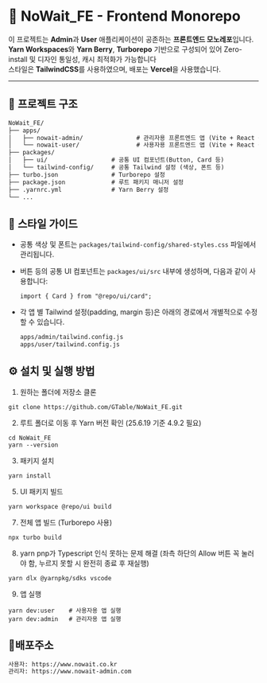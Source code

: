 # 🧩 NoWait_FE - Frontend Monorepo

이 프로젝트는 **Admin**과 **User** 애플리케이션이 공존하는 **프론트엔드 모노레포**입니다.<br/>
**Yarn Workspaces**와 **Yarn Berry**, **Turborepo** 기반으로 구성되어 있어 Zero-install 및 디자인 통일성, 캐시 최적화가 가능합니다<br/>
스타일은 **TailwindCSS**를 사용하였으며, 배포는 **Vercel**을 사용했습니다.

---

## 📁 프로젝트 구조
```txt
NoWait_FE/
├── apps/
│   ├── nowait-admin/               # 관리자용 프론트엔드 앱 (Vite + React + TypeScript)
│   └── nowait-user/                # 사용자용 프론트엔드 앱 (Vite + React + TypeScript)
├── packages/
│   ├── ui/                  # 공통 UI 컴포넌트(Button, Card 등)
│   └── tailwind-config/     # 공통 Tailwind 설정 (색상, 폰트 등)
├── turbo.json               # Turborepo 설정
├── package.json             # 루트 패키지 매니저 설정
├── .yarnrc.yml              # Yarn Berry 설정
└── ...
```
## 🎨 스타일 가이드

- 공통 색상 및 폰트는 `packages/tailwind-config/shared-styles.css` 파일에서 관리됩니다.
- 버튼 등의 공통 UI 컴포넌트는 `packages/ui/src` 내부에 생성하며, 다음과 같이 사용합니다:

  ```tsx
  import { Card } from "@repo/ui/card";
  ```
- 각 앱 별 Tailwind 설정(padding, margin 등)은 아래의 경로에서 개별적으로 수정할 수 있습니다.
  ```txt
  apps/admin/tailwind.config.js
  apps/user/tailwind.config.js
  ```
## ⚙️ 설치 및 실행 방법
1. 원하는 폴더에 저장소 클론
```tsx
git clone https://github.com/GTable/NoWait_FE.git
```
2. 루트 폴더로 이동 후 Yarn 버전 확인 (25.6.19 기준 4.9.2 필요)
```tsx
cd NoWait_FE
yarn --version
```
3. 패키지 설치
```tsx
yarn install
```
5. UI 패키지 빌드
```tsx
yarn workspace @repo/ui build
```
7. 전체 앱 빌드 (Turborepo 사용)
```tsx
npx turbo build
```
8. yarn pnp가 Typescript 인식 못하는 문제 해결 (좌측 하단의 Allow 버튼 꼭 눌러야 함, 누르지 못할 시 완전히 종료 후 재실행)
```tsx
yarn dlx @yarnpkg/sdks vscode
```
9. 앱 실행
```tsx
yarn dev:user    # 사용자용 앱 실행  
yarn dev:admin   # 관리자용 앱 실행
```

## 🔗배포주소
```txt
사용자: https://www.nowait.co.kr
관리자: https://www.nowait-admin.com
```

